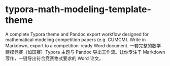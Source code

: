 # typora-math-modeling-template-theme
A complete Typora theme and Pandoc export workflow designed for mathematical modeling competition papers (e.g. CUMCM). Write in Markdown, export to a competition-ready Word document. 一套完整的数学建模竞赛（如国赛）Typora 主题与 Pandoc 导出工作流。让你专注于 Markdown 写作，一键导出符合竞赛格式要求的 Word 论文。
